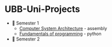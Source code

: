 # UBB-Uni-Projects
* :closed_book: Semester 1
  - [Computer System Architecture](https://https://github.com/913-Herta-Diana/Computer-Systems-Architecture) - assembly
  - [Fundamentals of programming](https://https://github.com/913-Herta-Diana/Fundamentals-Programming) - python  
* :green_book: Semester 2
